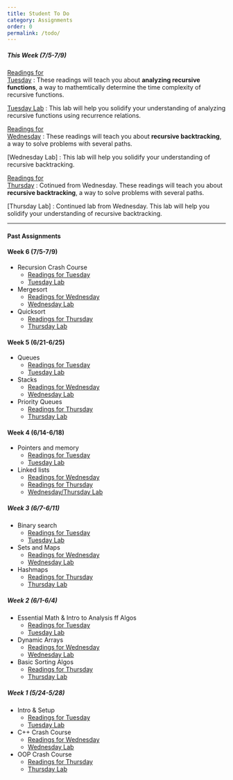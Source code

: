 ```yaml
---
title: Student To Do
category: Assignments
order: 0
permalink: /todo/
---
```


##### This Week (7/5-7/9)
[Readings for<br>Tuesday](/sm21/wk7#tues)
: These readings will teach you about **analyzing recursive functions**, a way to mathemtically determine the time complexity of recursive functions.

[Tuesday Lab](https://www.gradescope.com/courses/271139/assignments/1369321/)
: This lab will help you solidify your understanding of analyzing recursive functions using recurrence relations.

[Readings for<br>Wednesday](/sm21/wk7#weds)
: These readings will teach you about **recursive backtracking**, a way to solve problems with several paths.

[Wednesday Lab]
: This lab will help you solidify your understanding of recursive backtracking.

[Readings for<br>Thursday](/sm21/wk7#thurs)
: Cotinued from Wednesday. These readings will teach you about **recursive backtracking**, a way to solve problems with several paths.

[Thursday Lab]
: Continued lab from Wednesday. This lab will help you solidify your understanding of recursive backtracking.

---

#### Past Assignments

#### Week 6 (7/5-7/9)
- Recursion Crash Course
	- [Readings for Tuesday](/sm21/wk6#tues)
	- [Tuesday Lab](/sm21/lab15)
- Mergesort
	- [Readings for Wednesday](/sm21/wk6#weds)
	- [Wednesday Lab](/sm21/lab16)
- Quicksort
	- [Readings for Thursday](/sm21/wk6#thurs)
	- [Thursday Lab](/sm21/lab16)

#### Week 5 (6/21-6/25)
- Queues
	- [Readings for Tuesday](/sm21/wk5#tues)
	- [Tuesday Lab](/sm21/lab12/)
- Stacks
	- [Readings for Wednesday](/sm21/wk5#weds)
	- [Wednesday Lab](/sm21/lab13/)
- Priority Queues
	- [Readings for Thursday](/sm21/wk5#thurs)
	- [Thursday Lab](/sm21/lab14/)

#### Week 4 (6/14-6/18)
- Pointers and memory
	- [Readings for Tuesday](/sm21/wk4#tues)
	- [Tuesday Lab](/sm21/lab10)
- Linked lists
	- [Readings for Wednesday](/sm21/wk4#weds)
	- [Readings for Thursday](/sm21/wk4#thurs)
	- [Wednesday/Thursday Lab](/sm21/lab11)

##### Week 3 (6/7-6/11)
- Binary search
	- [Readings for Tuesday](/sm21/wk3#tues)  
	- [Tuesday Lab](/sm21/lab07)  
- Sets and Maps
	- [Readings for Wednesday](/sm21/wk3#weds)  
	- [Wednesday Lab](/sm21/lab08)  
- Hashmaps
	- [Readings for Thursday](/sm21/wk3#thurs)  
	- [Thursday Lab](/sm21/lab09)  

##### Week 2 (6/1-6/4)
- Essential Math & Intro to Analysis ff Algos
	- [Readings for Tuesday](/sm21/wk2#tues)
	- [Tuesday Lab](/sm21/lab04)
- Dynamic Arrays
	- [Readings for Wednesday](/sm21/wk2#weds)
	- [Wednesday Lab](/sm21/lab05)
- Basic Sorting Algos
	- [Readings for Thursday](/sm21/wk2#thurs)
	- [Thursday Lab](/sm21/lab06)

##### Week 1 (5/24-5/28)
- Intro & Setup
	- [Readings for Tuesday](/sm21/wk1#tues)
	- [Tuesday Lab](/sm21/lab01)
- C++ Crash Course
	- [Readings for Wednesday](/sm21/wk1#weds)
	- [Wednesday Lab](/sm21/lab02)
- OOP Crash Course
	- [Readings for Thursday](/sm21/wk1#thurs)
	- [Thursday Lab](/sm21/lab03)